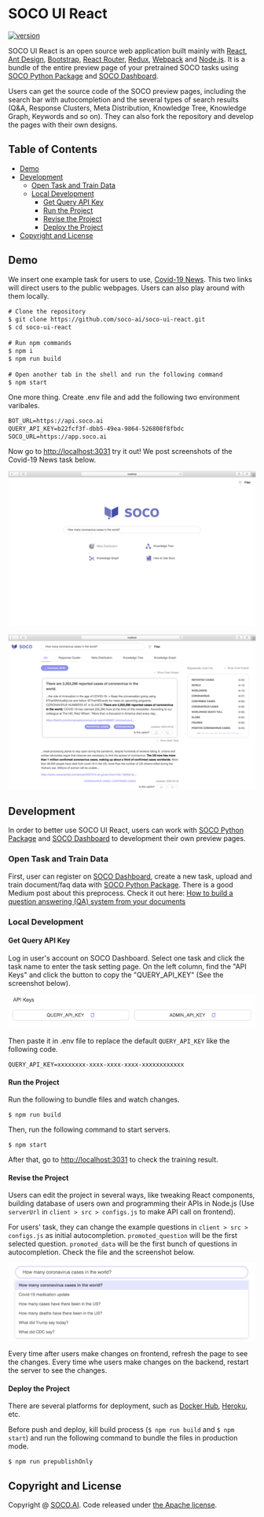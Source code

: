 # SOCO UI React

[![version](https://img.shields.io/github/package-json/v/soco-ai/soco-ui-react)](https://github.com/soco-ai/soco-ui-react)

SOCO UI React is an open source web application built mainly with [React](https://facebook.github.io/react/), [Ant Design](https://ant.design/), [Bootstrap](http://getbootstrap.com/), [React Router](https://reacttraining.com/react-router/),
[Redux](http://redux.js.org/), [Webpack](https://webpack.js.org/) and [Node.js](https://nodejs.org/en/). It is a bundle of the entire preview page of your pretrained SOCO tasks using [SOCO Python Package](https://docs.soco.ai) and [SOCO Dashboard](https://app.soco.ai).

Users can get the source code of the SOCO preview pages, including the search bar with autocompletion and the several types of search results (Q&A, Response Clusters, Meta Distribution, Knowledge Tree, Knowledge Graph, Keywords and so on). They can also fork the repository and develop the pages with their own designs.

## Table of Contents

- [Demo](#demo)
- [Development](#development)
    - [Open Task and Train Data](#open-task-and-train-data)
    - [Local Development](#local-development)
        - [Get Query API Key](#get-query-api-key)
        - [Run the Project](#run-the-project)
        - [Revise the Project](#revise-the-project)
        - [Deploy the Project](#deploy-the-project)
- [Copyright and License](#copyright-and-license)

## Demo

We insert one example task for users to use, [Covid-19 News](https://app.soco.ai/main/covid19news). This two links will direct users to the public webpages. Users can also play around with them locally.

```shell
# Clone the repository
$ git clone https://github.com/soco-ai/soco-ui-react.git
$ cd soco-ui-react

# Run npm commands
$ npm i
$ npm run build

# Open another tab in the shell and run the following command
$ npm start
```

One more thing. Create .env file and add the following two environment varibales.

```text
BOT_URL=https://api.soco.ai
QUERY_API_KEY=b22fcf3f-dbb5-49ea-9864-526808f8fbdc
SOCO_URL=https://app.soco.ai
```

Now go to <http://localhost:3031> try it out! We post screenshots of the Covid-19 News task below.

![Screenshot of Main Search Page](demo/demo_1.png)

![Screenshot of Search Result Page](demo/demo_2.png)

## Development

In order to better use SOCO UI React, users can work with [SOCO Python Package](https://docs.soco.ai) and [SOCO Dashboard](https://app.soco.ai) to development their own preview pages.

### Open Task and Train Data

First, user can register on [SOCO Dashboard](https://app.soco.ai), create a new task, upload and train document/faq data with [SOCO Python Package](https://docs.soco.ai). There is a good Medium post about this preprocess. Check it out here: [How to build a question answering (QA) system from your documents](https://medium.com/soco-ai/how-to-build-a-question-answering-qa-system-from-any-documents-f27b038b1642)

### Local Development

#### Get Query API Key

Log in user's account on SOCO Dashboard. Select one task and click the task name to enter the task setting page. On the left column, find the "API Keys" and click the button to copy the "QUERY_API_KEY" (See the screenshot below).

![Screenshot of QUERY_API_KEY](demo/demo_3.png)

Then paste it in .env file to replace the default ```QUERY_API_KEY``` like the following code.

```text
QUERY_API_KEY=xxxxxxxx-xxxx-xxxx-xxxx-xxxxxxxxxxxx
```

#### Run the Project

Run the following to bundle files and watch changes.

```shell
$ npm run build
```

Then, run the following command to start servers.

```shell
$ npm start
```

After that, go to <http://localhost:3031> to check the training result.

#### Revise the Project

Users can edit the project in several ways, like tweaking React components, building database of users own and programming their APIs in Node.js (Use ```serverUrl``` in ```client > src > configs.js``` to make API call on frontend).

For users' task, they can change the example questions in ```client > src > configs.js``` as initial autocompletion. ```promoted_question``` will be the first selected question. ```promoted_data``` will be the first bunch of questions in autocompletion. Check the file and the screenshot below.

![Screenshot of Autocompletion](demo/demo_4.png)

Every time after users make changes on frontend, refresh the page to see the changes. Every time whe users make changes on the backend, restart the server to see the changes.

#### Deploy the Project

There are several platforms for deployment, such as [Docker Hub](https://hub.docker.com/), [Heroku](https://www.heroku.com/), etc.

Before push and deploy, kill build process (```$ npm run build``` and ```$ npm start```) and run the following command to bundle the files in production mode.

```shell
$ npm run prepublishOnly
```

## Copyright and License

Copyright @ [SOCO.AI](https://www.soco.ai). Code released under [the Apache license](LICENSE).
